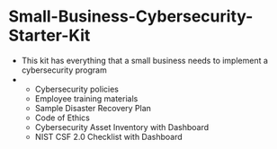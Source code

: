 # Small-Business-Cybersecurity-Starter-Kit
- This kit has everything that a small business needs to implement a cybersecurity program
- - Cybersecurity policies
  - Employee training materials
  - Sample Disaster Recovery Plan
  - Code of Ethics
  - Cybersecurity Asset Inventory with Dashboard
  - NIST CSF 2.0 Checklist with Dashboard
